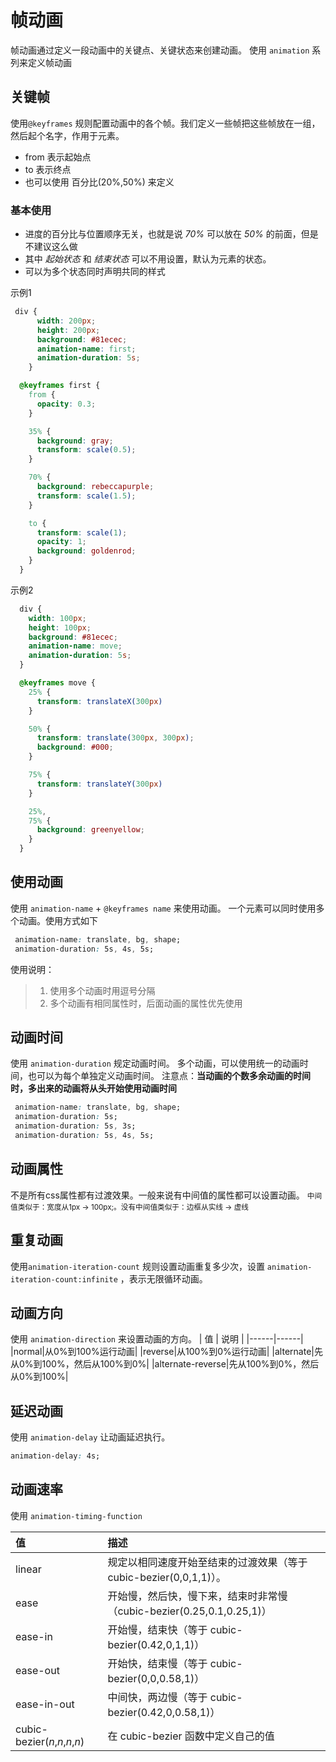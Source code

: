 # 帧动画
帧动画通过定义一段动画中的关键点、关键状态来创建动画。
使用 `animation` 系列来定义帧动画



## 关键帧
使用`@keyframes` 规则配置动画中的各个帧。我们定义一些帧把这些帧放在一组，然后起个名字，作用于元素。
* from 表示起始点
* to 表示终点
* 也可以使用 百分比(20%,50%) 来定义



### 基本使用
* 进度的百分比与位置顺序无关，也就是说 *70%* 可以放在 *50%* 的前面，但是不建议这么做
* 其中 *起始状态* 和 *结束状态* 可以不用设置，默认为元素的状态。 
* 可以为多个状态同时声明共同的样式

示例1
```css
 div {
      width: 200px;
      height: 200px;
      background: #81ecec;
      animation-name: first;
      animation-duration: 5s;
    }

  @keyframes first {
    from {
      opacity: 0.3;
    }

    35% {
      background: gray;
      transform: scale(0.5);
    }

    70% {
      background: rebeccapurple;
      transform: scale(1.5);
    }

    to {
      transform: scale(1);
      opacity: 1;
      background: goldenrod;
    }
  }
```

示例2
```css
  div {
    width: 100px;
    height: 100px;
    background: #81ecec;
    animation-name: move;
    animation-duration: 5s;
  }

  @keyframes move {
    25% {
      transform: translateX(300px)
    }

    50% {
      transform: translate(300px, 300px);
      background: #000;
    }

    75% {
      transform: translateY(300px)
    }

    25%,
    75% {
      background: greenyellow;
    }
  }
```



## 使用动画
使用 `animation-name` + `@keyframes name` 来使用动画。
一个元素可以同时使用多个动画。使用方式如下
```css
 animation-name: translate, bg, shape;
 animation-duration: 5s, 4s, 5s;
```

使用说明：
> 1. 使用多个动画时用逗号分隔
> 2. 多个动画有相同属性时，后面动画的属性优先使用



## 动画时间
使用 `animation-duration` 规定动画时间。
多个动画，可以使用统一的动画时间，也可以为每个单独定义动画时间。
注意点：**当动画的个数多余动画的时间时，多出来的动画将从头开始使用动画时间**
```css
 animation-name: translate, bg, shape;
 animation-duration: 5s;
 animation-duration: 5s, 3s;
 animation-duration: 5s, 4s, 5s;
```



## 动画属性
不是所有css属性都有过渡效果。一般来说有中间值的属性都可以设置动画。 <small>中间值类似于：宽度从1px -> 100px;。没有中间值类似于：边框从实线 -> 虚线</small>



## 重复动画
使用`animation-iteration-count` 规则设置动画重复多少次，设置 `animation-iteration-count:infinite` ，表示无限循环动画。



## 动画方向
使用 `animation-direction` 来设置动画的方向。
|  值  |  说明 |
|------|------|
|normal|从0%到100%运行动画|
|reverse|从100%到0%运行动画|
|alternate|先从0%到100%，然后从100%到0%|
|alternate-reverse|先从100%到0%，然后从0%到100%|




## 延迟动画
使用 `animation-delay` 让动画延迟执行。
```css
animation-delay: 4s;
```



## 动画速率
使用 `animation-timing-function` 

| 值                            | 描述                                                         |
| :---------------------------- | :----------------------------------------------------------- |
| linear                        | 规定以相同速度开始至结束的过渡效果（等于 cubic-bezier(0,0,1,1)）。 |
| ease                          | 开始慢，然后快，慢下来，结束时非常慢（cubic-bezier(0.25,0.1,0.25,1)） |
| ease-in                       | 开始慢，结束快（等于 cubic-bezier(0.42,0,1,1)）              |
| ease-out                      | 开始快，结束慢（等于 cubic-bezier(0,0,0.58,1)）              |
| ease-in-out                   | 中间快，两边慢（等于 cubic-bezier(0.42,0,0.58,1)）           |
| cubic-bezier(*n*,*n*,*n*,*n*) | 在 cubic-bezier 函数中定义自己的值                           |

